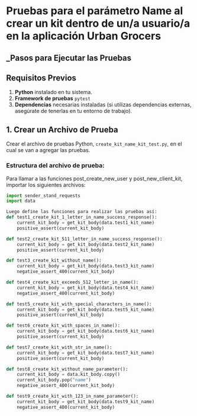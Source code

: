 # Pruebas para el parámetro Name al crear un kit dentro de un/a usuario/a en la aplicación Urban Grocers
## _Pasos para Ejecutar las Pruebas
## Requisitos Previos

1. **Python** instalado en tu sistema.
2. **Framework de pruebas**  `pytest` 
3. **Dependencias** necesarias instaladas (si utilizas dependencias externas, asegúrate de tenerlas en tu entorno de trabajo).

## 1. Crear un Archivo de Prueba

 Crear el archivo de pruebas Python,   `create_kit_name_kit_test.py`, en el cual se van a agregar las pruebas.

### Estructura del archivo de prueba:

Para llamar a las funciones post_create_new_user  y  post_new_client_kit, importar los siguientes archivos:

```python
import sender_stand_requests  
import data

Luego define las funciones para realizar las pruebas así:
def test1_create_kit_1_letter_in_name_success_response():
    current_kit_body = get_kit_body(data.test1_kit_name)
    positive_assert(current_kit_body)

def test2_create_kit_511_letter_in_name_success_response():
    current_kit_body = get_kit_body(data.test2_kit_name)
    positive_assert(current_kit_body)

def test3_create_kit_without_name():
    current_kit_body = get_kit_body(data.test3_kit_name)
    negative_assert_400(current_kit_body)

def test4_create_kit_exceeds_512_letter_in_name():
    current_kit_body = get_kit_body(data.test4_kit_name)
    negative_assert_400(current_kit_body)

def test5_create_kit_with_special_characters_in_name():
    current_kit_body = get_kit_body(data.test5_kit_name)
    positive_assert(current_kit_body)

def test6_create_kit_with_spaces_in_name():
    current_kit_body = get_kit_body(data.test6_kit_name)
    positive_assert(current_kit_body)

def test7_create_kit_with_str_in_name():
    current_kit_body = get_kit_body(data.test7_kit_name)
    positive_assert(current_kit_body)

def test8_create_kit_without_name_parameter():
    current_kit_body = data.kit_body.copy()
    current_kit_body.pop("name")
    negative_assert_400(current_kit_body)

def test9_create_kit_with_123_in_name_parameter():
    current_kit_body = get_kit_body(data.test9_kit_name)
    negative_assert_400(current_kit_body)
